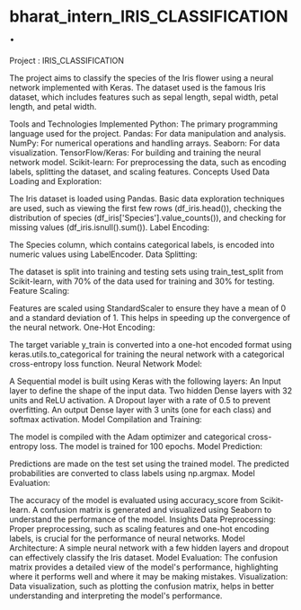 # bharat_intern_IRIS_CLASSIFICATION.


Project : IRIS_CLASSIFICATION

The project aims to classify the species of the Iris flower using a neural network implemented with Keras. The dataset used is the famous Iris dataset, which includes features such as sepal length, sepal width, petal length, and petal width.

Tools and Technologies Implemented
Python: The primary programming language used for the project.
Pandas: For data manipulation and analysis.
NumPy: For numerical operations and handling arrays.
Seaborn: For data visualization.
TensorFlow/Keras: For building and training the neural network model.
Scikit-learn: For preprocessing the data, such as encoding labels, splitting the dataset, and scaling features.
Concepts Used
Data Loading and Exploration:

The Iris dataset is loaded using Pandas.
Basic data exploration techniques are used, such as viewing the first few rows (df_iris.head()), checking the distribution of species (df_iris['Species'].value_counts()), and checking for missing values (df_iris.isnull().sum()).
Label Encoding:

The Species column, which contains categorical labels, is encoded into numeric values using LabelEncoder.
Data Splitting:

The dataset is split into training and testing sets using train_test_split from Scikit-learn, with 70% of the data used for training and 30% for testing.
Feature Scaling:

Features are scaled using StandardScaler to ensure they have a mean of 0 and a standard deviation of 1. This helps in speeding up the convergence of the neural network.
One-Hot Encoding:

The target variable y_train is converted into a one-hot encoded format using keras.utils.to_categorical for training the neural network with a categorical cross-entropy loss function.
Neural Network Model:

A Sequential model is built using Keras with the following layers:
An Input layer to define the shape of the input data.
Two hidden Dense layers with 32 units and ReLU activation.
A Dropout layer with a rate of 0.5 to prevent overfitting.
An output Dense layer with 3 units (one for each class) and softmax activation.
Model Compilation and Training:

The model is compiled with the Adam optimizer and categorical cross-entropy loss.
The model is trained for 100 epochs.
Model Prediction:

Predictions are made on the test set using the trained model.
The predicted probabilities are converted to class labels using np.argmax.
Model Evaluation:

The accuracy of the model is evaluated using accuracy_score from Scikit-learn.
A confusion matrix is generated and visualized using Seaborn to understand the performance of the model.
Insights
Data Preprocessing: Proper preprocessing, such as scaling features and one-hot encoding labels, is crucial for the performance of neural networks.
Model Architecture: A simple neural network with a few hidden layers and dropout can effectively classify the Iris dataset.
Model Evaluation: The confusion matrix provides a detailed view of the model's performance, highlighting where it performs well and where it may be making mistakes.
Visualization: Data visualization, such as plotting the confusion matrix, helps in better understanding and interpreting the model's performance.
